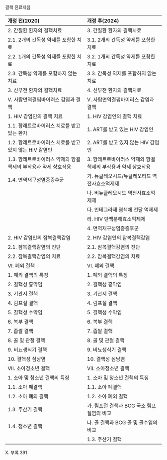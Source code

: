 결핵 진료지침

| 개정 전(2020)                                                     | 개정 후(2024)                                                        |
| :---------------------------------------------------------------- | :------------------------------------------------------------------- |
| 2. 간질환 환자의 결핵치료                                         | 3. 간질환 환자의 결핵치료                                            |
|     2.1. 2개의 간독성 약제를 포함한 치료                          |     3.1. 2개의 간독성 약제를 포함한 치료                             |
|     2.2. 1개의 간독성 약제를 포함한 치료                          |     3.2. 1개의 간독성 약제를 포함한 치료                             |
|     2.3. 간독성 약제를 포함하지 않는 치료                         |     3.3. 간독성 약제를 포함하지 않는 치료                            |
| 3. 신부전 환자의 결핵치료                                         | 4. 신부전 환자의 결핵치료                                            |
| V. 사람면역결핍바이러스 감염과 결핵                               | V. 사람면역결핍바이러스 감염과 결핵                                  |
| 1. HIV 감염인의 결핵 치료                                         | 1. HIV 감염인의 결핵 치료                                            |
|     1.1. 항레트로바이러스 치료를 받고 있는 환자                   |     1. ART를 받고 있는 HIV 감염인                                    |
|     1.2. 항레트로바이러스 치료를 받고 있지 않는 HIV 감염인        |     2. ART를 받고 있지 않는 HIV 감염인                               |
|     1.3. 항레트로바이러스 약제와 항결핵제의 부작용과 약제 상호작용 |     3. 항레트로바이러스 약제와 항결핵제의 부작용과 약제 상호작용     |
|     1.4. 면역재구성염증증후군                                     |         가. 뉴클레오시드/뉴클레오티드 역전사효소억제제               |
|                                                                   |         나. 비뉴클레오시드 역전사효소억제제                          |
|                                                                   |         다. 인테그라제 염색체 전달 억제제                            |
|                                                                   |         라. HIV 단백분해효소억제제                                   |
|                                                                   |     4. 면역재구성염증증후군                                          |
| 2. HIV 감염인의 잠복결핵감염                                      | 2. HIV 감염인의 잠복결핵감염                                         |
|     2.1. 잠복결핵감염의 진단                                      |     2.1. 잠복결핵감염의 진단                                         |
|     2.2. 잠복결핵감염의 치료                                      |     2.2. 잠복결핵감염의 치료                                         |
| VI. 폐외 결핵                                                     | VI. 폐외 결핵                                                        |
| 1. 폐외 결핵의 특징                                               | 1. 폐외 결핵의 특징                                                  |
| 2. 결핵성 흉막염                                                  | 2. 결핵성 흉막염                                                     |
| 3. 기관지 결핵                                                    | 3. 기관지 결핵                                                       |
| 4. 림프절 결핵                                                    | 4. 림프절 결핵                                                       |
| 5. 결핵성 수막염                                                  | 5. 결핵성 수막염                                                     |
| 6. 복부 결핵                                                      | 6. 복부 결핵                                                         |
| 7. 좁쌀 결핵                                                      | 7. 좁쌀 결핵                                                         |
| 8. 골 및 관절 결핵                                                | 8. 골 및 관절 결핵                                                   |
| 9. 비뇨생식기 결핵                                                | 9. 비뇨생식기 결핵                                                   |
| 10. 결핵성 심낭염                                                 | 10. 결핵성 심낭염                                                    |
| VII. 소아청소년 결핵                                              | VII. 소아청소년 결핵                                                 |
| 1. 소아 및 청소년 결핵의 특징                                     | 1. 소아 및 청소년 결핵의 특징                                        |
|     1.1. 소아 폐결핵                                              |     1.1. 소아 폐결핵                                                 |
|     1.2. 소아 폐외 결핵                                           |     1.2. 소아 폐외 결핵                                              |
|     1.3. 주산기 결핵                                              |         가. 림프절 결핵과 BCG 국소 림프절염의 비교                   |
|     1.4. 청소년 결핵                                              |         나. 골 결핵과 BCG 골 및 골수염의 비교                        |
|                                                                   |     1.3. 주산기 결핵                                                 |

X. 부록 <PAGE>391